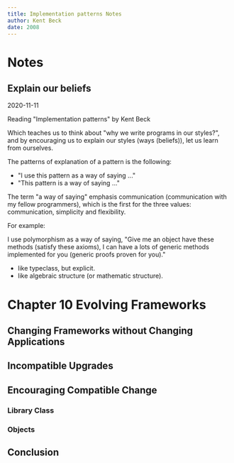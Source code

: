 ```yaml
---
title: Implementation patterns Notes
author: Kent Beck
date: 2008
---
```


# Notes

## Explain our beliefs

2020-11-11

Reading "Implementation patterns" by Kent Beck

Which teaches us to think about "why we write programs in our styles?",
and by encouraging us to explain our styles (ways (beliefs)), let us learn from ourselves.

The patterns of explanation of a pattern is the following:
- "I use this pattern as a way of saying ..."
- "This pattern is a way of saying ..."

The term "a way of saying" emphasis communication (communication with my fellow programmers),
which is the first for the three values: communication, simplicity and flexibility.

For example:

I use polymorphism as a way of saying,
"Give me an object have these methods (satisfy these axioms),
I can have a lots of generic methods implemented for you (generic proofs proven for you)."
- like typeclass, but explicit.
- like algebraic structure (or mathematic structure).

# Chapter 10 Evolving Frameworks

## Changing Frameworks without Changing Applications

## Incompatible Upgrades

## Encouraging Compatible Change

### Library Class

### Objects

## Conclusion
